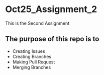 # Oct25_Assignment_2

This is the Second Assignment
## The purpose of this repo is to
  - Creating Issues
  - Creating Branches
  - Making Pull Request
  - Merging Branches

